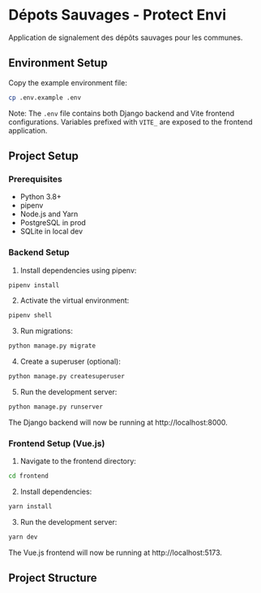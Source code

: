 # Dépots Sauvages - Protect Envi

Application de signalement des dépôts sauvages pour les communes.

## Environment Setup

Copy the example environment file:

```bash
cp .env.example .env
```

Note: The `.env` file contains both Django backend and Vite frontend configurations. Variables prefixed with `VITE_` are exposed to the frontend application.

## Project Setup

### Prerequisites

- Python 3.8+
- pipenv
- Node.js and Yarn
- PostgreSQL in prod
- SQLite in local dev

### Backend Setup

1. Install dependencies using pipenv:

```bash
pipenv install
```

2. Activate the virtual environment:

```bash
pipenv shell
```

3. Run migrations:

```bash
python manage.py migrate
```

4. Create a superuser (optional):

```bash
python manage.py createsuperuser
```

5. Run the development server:

```bash
python manage.py runserver
```

The Django backend will now be running at http://localhost:8000.

### Frontend Setup (Vue.js)

1. Navigate to the frontend directory:

```bash
cd frontend
```

2. Install dependencies:

```bash
yarn install
```

3. Run the development server:

```bash
yarn dev
```

The Vue.js frontend will now be running at http://localhost:5173.

## Project Structure
